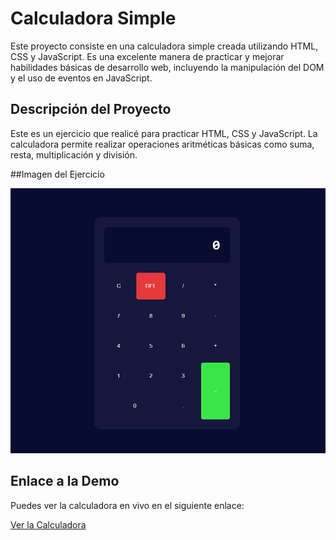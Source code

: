 # Calculadora Simple

Este proyecto consiste en una calculadora simple creada utilizando HTML, CSS y JavaScript. Es una excelente manera de practicar y mejorar habilidades básicas de desarrollo web, incluyendo la manipulación del DOM y el uso de eventos en JavaScript.

## Descripción del Proyecto

Este es un ejercicio que realicé para practicar HTML, CSS y JavaScript. La calculadora permite realizar operaciones aritméticas básicas como suma, resta, multiplicación y división.

##Imagen del Ejercicio

![Calculadora](./imagenes/Calculadora.png)

## Enlace a la Demo

Puedes ver la calculadora en vivo en el siguiente enlace:

[Ver la Calculadora]( https://greg0910.github.io/Mi_Primera_Calculadora/)
